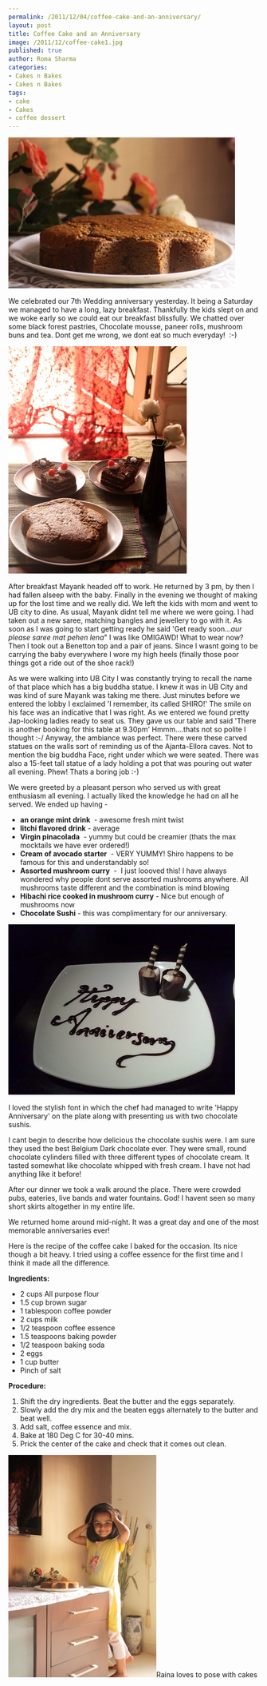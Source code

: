 ```yaml
--- 
permalink: /2011/12/04/coffee-cake-and-an-anniversary/
layout: post
title: Coffee Cake and an Anniversary
image: /2011/12/coffee-cake1.jpg
published: true
author: Roma Sharma
categories: 
- Cakes n Bakes
- Cakes n Bakes
tags:
- cake
- Cakes
- coffee dessert
---
```

<a href="/2011/12/coffee-cake1.jpg"><img class="alignnone size-full wp-image-2460" title="coffee cake" src="/2011/12/coffee-cake1.jpg" alt="" width="455" height="302" /></a>

We celebrated our 7th Wedding anniversary yesterday. It being a Saturday we managed to have a long, lazy breakfast. Thankfully the kids slept on and we woke early so we could eat our breakfast blissfully. We chatted over some black forest pastries, Chocolate mousse, paneer rolls, mushroom buns and tea. Dont get me wrong, we dont eat so much everyday!  :-)

<!--more-->

<a href="/2011/12/table-setting.jpg"><img class="alignnone size-full wp-image-2461" title="table setting" src="/2011/12/table-setting.jpg" alt="" width="358" height="455" /></a>

After breakfast Mayank headed off to work. He returned by 3 pm, by then I had fallen alseep with the baby. Finally in the evening we thought of making up for the lost time and we really did. We left the kids with mom and went to UB city to dine. As usual, Mayank didnt tell me where we were going. I had taken out a new saree, matching bangles and jewellery to go with it. As soon as I was going to start getting ready he said 'Get ready soon…<em>aur please saree mat pehen lena</em>" I was like OMIGAWD! What to wear now? Then I took out a Benetton top and a pair of jeans. Since I wasnt going to be carrying the baby everywhere I wore my high heels (finally those poor things got a ride out of the shoe rack!)

As we were walking into UB City I was constantly trying to recall the name of that place which has a big buddha statue. I knew it was in UB City and was kind of sure Mayank was taking me there. Just minutes before we entered the lobby I exclaimed 'I remember, its called SHIRO!' The smile on his face was an indicative that I was right. As we entered we found pretty Jap-looking ladies ready to seat us. They gave us our table and said 'There is another booking for this table at 9.30pm' Hmmm….thats not so polite I thought :-/ Anyway, the ambiance was perfect. There were these carved statues on the walls sort of reminding us of the Ajanta-Ellora caves. Not to mention the big buddha Face, right under which we were seated. There was also a 15-feet tall statue of a lady holding a pot that was pouring out water all evening. Phew! Thats a boring job :-)

We were greeted by a pleasant person who served us with great enthusiasm all evening. I actually liked the knowledge he had on all he served. We ended up having -
<div>
<ul>
	<li><strong>an orange mint drink</strong>  - awesome fresh mint twist<strong></strong></li>
	<li><strong>litchi flavored drink</strong> - average<strong></strong></li>
	<li><strong>Virgin pinacolada</strong>  - yummy but could be creamier (thats the max mocktails we have ever ordered!)<strong></strong></li>
	<li><strong>Cream of avocado starter</strong>  - VERY YUMMY! Shiro happens to be famous for this and understandably so!<strong></strong></li>
	<li><strong>Assorted mushroom curry</strong>  -  I just loooved this! I have always wondered why people dont serve assorted mushrooms anywhere. All mushrooms taste different and the combination is mind blowing<strong></strong></li>
	<li><strong>Hibachi rice cooked in mushroom curry</strong> - Nice but enough of mushrooms now<strong></strong></li>
	<li><strong>Chocolate Sushi</strong> - this was complimentary for our anniversary.</li>
</ul>
</div>
<div><a href="/2011/12/choco-sushi.jpg"><img class="alignnone size-full wp-image-2477" title="choco sushi" src="/2011/12/choco-sushi.jpg" alt="" width="455" height="341" /></a></div>
<p>I loved the stylish font in which the chef had managed to write 'Happy Anniversary' on the plate along with presenting us with two chocolate sushis.</p>

<p>I cant begin to describe how delicious the chocolate sushis were. I am sure they used the best Belgium Dark chocolate ever. They were small, round chocolate cylinders filled with three different types of chocolate cream. It tasted somewhat like chocolate whipped with fresh cream. I have not had anything like it before!</p>

<p>After our dinner we took a walk around the place. There were crowded pubs, eateries, live bands and water fountains. God! I havent seen so many short skirts altogether in my entire life.</p>

<p>We returned home around mid-night. It was a great day and one of the most memorable anniversaries ever!</p>

<p>Here is the recipe of the coffee cake I baked for the occasion. Its nice though a bit heavy. I tried using a coffee essence for the first time and I think it made all the difference.</p>

<div>

<strong>Ingredients:</strong>
<ul>
	<li>2 cups All purpose flour</li>
	<li>1.5 cup brown sugar</li>
	<li>1 tablespoon coffee powder</li>
	<li>2 cups milk</li>
	<li>1/2 teaspoon coffee essence</li>
	<li>1.5 teaspoons baking powder</li>
	<li>1/2 teaspoon baking soda</li>
	<li>2 eggs</li>
	<li>1 cup butter</li>
	<li>Pinch of salt</li>
</ul>
<strong>Procedure:</strong>
<ol>
	<li>Shift the dry ingredients. Beat the butter and the eggs separately.</li>
	<li>Slowly add the dry mix and the beaten eggs alternately to the butter and beat well.</li>
	<li>Add salt, coffee essence and mix.</li>
	<li>Bake at 180 Deg C for 30-40 mins.</li>
	<li>Prick the center of the cake and check that it comes out clean.</li>
</ol>
<div class="mceTemp"><dl class="wp-caption alignnone"><dt class="wp-caption-dt"><a href="/2011/12/raina-and-cake.jpg"><img class="size-full wp-image-2462" title="raina and cake" src="/2011/12/raina-and-cake.jpg" alt="" width="297" height="445" /></a>Raina loves to pose with cakes</dt></dl></div>
</div>
